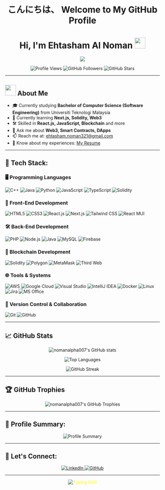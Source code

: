 <h1 align="center">
    <br>
    こんにちは、 Welcome to My GitHub Profile 
    <br>
</h1>

<h1 align="center"><b>Hi, I'm Ehtasham Al Noman</b> <img src="https://media.giphy.com/media/hvRJCLFzcasrR4ia7z/giphy.gif" width="35"></h1>

<p align="center">
  <a href="https://github.com/DenverCoder1/readme-typing-svg"><img src="https://readme-typing-svg.herokuapp.com?font=Courier+Prime&weight=700&size=25&color=%234AB5FA&center=true&vCenter=true&width=600&height=100&lines=Full-Stack+Developer;Blockchain+Explorer;Decentralized+App+Creator;Creative+Problem+Solver"></a>
</p>

<p align="center">
  <img src="https://komarev.com/ghpvc/?username=nomanalpha007&label=Profile%20Views&color=4AB5FA&style=flat-square" alt="Profile Views" />
  <img src="https://img.shields.io/github/followers/nomanalpha007?label=Followers&color=9C27B0&style=social" alt="GitHub Followers" />
  <img src="https://img.shields.io/github/stars/nomanalpha007?label=Stars&color=FFC107&style=social" alt="GitHub Stars" />
</p>

---

## <picture><img src="https://media.giphy.com/media/iY8CRBdQXODJSCERIr/giphy.gif" width="35"></picture> **About Me**

- 🎓 Currently studying **Bachelor of Computer Science (Software Engineering)** from Universiti Teknologi Malaysia  
- 🌱 Currently learning **Next.js, Solidity, Web3**  
- 🛠️ Skilled in **React.js, JavaScript, Blockchain** and more  
- 💬 Ask me about **Web3, Smart Contracts, DApps**    
- 📫 Reach me at: ehtasham.noman321@gmail.com  
- 📄 Know about my experiences: [My Resume](https://drive.google.com/file/d/1txchTvxGPmGvVuUiqYW26O_I9P5iMJWp/view?usp=sharing)
---

## 🌌 **Tech Stack**:

### 🖥️ Programming Languages
![C++](https://img.shields.io/badge/C++-%2300599C.svg?style=flat-square&logo=c%2B%2B&logoColor=white) 
![Java](https://img.shields.io/badge/Java-%23F7DF1E.svg?style=flat-square&logo=java&logoColor=black) 
![Python](https://img.shields.io/badge/Python-%231572B6.svg?style=flat-square&logo=python&logoColor=white) 
![JavaScript](https://img.shields.io/badge/JavaScript-%23F7DF1E.svg?style=flat-square&logo=javascript&logoColor=black) 
![TypeScript](https://img.shields.io/badge/TypeScript-%23007ACC.svg?style=flat-square&logo=typescript&logoColor=white) 
![Solidity](https://img.shields.io/badge/Solidity-%23363636.svg?style=flat-square&logo=solidity&logoColor=white) 

### 🎨 Front-End Development
![HTML5](https://img.shields.io/badge/HTML5-%23E34F26.svg?style=flat-square&logo=html5&logoColor=white) 
![CSS3](https://img.shields.io/badge/CSS3-%231572B6.svg?style=flat-square&logo=css3&logoColor=white) 
![React.js](https://img.shields.io/badge/React-%2320232A.svg?style=flat-square&logo=react&logoColor=%2361DAFB) 
![Next.js](https://img.shields.io/badge/Next.js-%23000000.svg?style=flat-square&logo=nextdotjs&logoColor=white) 
![Tailwind CSS](https://img.shields.io/badge/Tailwind_CSS-%2338B2AC.svg?style=flat-square&logo=tailwind-css&logoColor=white) 
![React MUI](https://img.shields.io/badge/Material_UI-%230081CB.svg?style=flat-square&logo=mui&logoColor=white)

### 🛠️ Back-End Development
![PHP](https://img.shields.io/badge/PHP-%23777BB4.svg?style=flat-square&logo=php&logoColor=white) 
![Node.js](https://img.shields.io/badge/Node.js-%2343853D.svg?style=flat-square&logo=node.js&logoColor=white) 
![Java](https://img.shields.io/badge/Java-%23ED8B00.svg?style=flat-square&logo=java&logoColor=white) 
![MySQL](https://img.shields.io/badge/MySQL-%234479A1.svg?style=flat-square&logo=mysql&logoColor=white) 
![Firebase](https://img.shields.io/badge/Firebase-%23FFCA28.svg?style=flat-square&logo=firebase&logoColor=black)

### 🔗 Blockchain Development
![Solidity](https://img.shields.io/badge/Solidity-%23363636.svg?style=flat-square&logo=solidity&logoColor=white) 
![Polygon](https://img.shields.io/badge/Polygon-%23634DBF.svg?style=flat-square&logo=polygon&logoColor=white) 
![MetaMask](https://img.shields.io/badge/MetaMask-%23F6851B.svg?style=flat-square&logo=metamask&logoColor=white) 
![Third Web](https://img.shields.io/badge/Third_Web-%23FCFDFE.svg?style=flat-square&logo=web&logoColor=black)

### 🌐 Tools & Systems
![AWS](https://img.shields.io/badge/Amazon_AWS-%23FF9900.svg?style=flat-square&logo=amazon-aws&logoColor=white) 
![Google Cloud](https://img.shields.io/badge/Google_Cloud-%234285F4.svg?style=flat-square&logo=google-cloud&logoColor=white) 
![Visual Studio](https://img.shields.io/badge/Visual_Studio-%235C2D91.svg?style=flat-square&logo=visual-studio&logoColor=white) 
![IntelliJ IDEA](https://img.shields.io/badge/IntelliJ_IDEA-%23000000.svg?style=flat-square&logo=intellij-idea&logoColor=white) 
![Docker](https://img.shields.io/badge/Docker-%230db7ed.svg?style=flat-square&logo=docker&logoColor=white) 
![Linux](https://img.shields.io/badge/Linux-%23FCC624.svg?style=flat-square&logo=linux&logoColor=black) 
![Jira](https://img.shields.io/badge/Jira-%230052CC.svg?style=flat-square&logo=jira&logoColor=white) 
![MS Office](https://img.shields.io/badge/MS_Office-%23D83B01.svg?style=flat-square&logo=microsoft-office&logoColor=white)

### 🧰 Version Control & Collaboration
![Git](https://img.shields.io/badge/Git-%23F05032.svg?style=flat-square&logo=git&logoColor=white) 
![GitHub](https://img.shields.io/badge/GitHub-%23121011.svg?style=flat-square&logo=github&logoColor=white)

---

## 📈 GitHub Stats

<p align="center">
  <img src="https://github-readme-stats.vercel.app/api?username=nomanalpha007&show_icons=true&theme=merko" alt="nomanalpha007's GitHub stats" />
</p>

<p align="center">
  <img src="https://github-readme-stats.vercel.app/api/top-langs/?username=nomanalpha007&layout=compact&theme=merko" alt="Top Languages" />
</p>

<p align="center">
  <img src="https://github-readme-streak-stats.herokuapp.com/?user=nomanalpha007&theme=merko" alt="GitHub Streak" />
</p>

---

## 🏆 GitHub Trophies

<p align="center">
  <img src="https://github-profile-trophy.vercel.app/?username=nomanalpha007&theme=darkhub&no-frame=true&column=6" alt="nomanalpha007's GitHub Trophies" />
</p>

---

## 🎯 Profile Summary:

<p align="center">
    <img src="https://github-profile-summary-cards.vercel.app/api/cards/profile-details?username=nomanalpha007&theme=2077" alt="Profile Summary" />
</p>

---

## 🔗 Let's Connect:

<p align="center">
    <a href="https://linkedin.com/in/ehtasham-al-noman" target="_blank">
        <img src="https://img.shields.io/badge/LinkedIn-%230077B5.svg?style=for-the-badge&logo=linkedin&logoColor=white" alt="LinkedIn"/>
    </a>
    <a href="https://github.com/NomanALPHA007" target="_blank">
        <img src="https://img.shields.io/badge/GitHub-%23121011.svg?style=for-the-badge&logo=github&logoColor=white" alt="GitHub"/>
    </a>
</p>

---

<p align="center" style="font-size:14px; color: #FFF700">
    <img src="https://readme-typing-svg.demolab.com?font=VT323&size=30&pause=1000&color=FFFFFF&center=true&vCenter=true&width=435&lines=Powered+by+passion+for+technology" alt="Typing SVG" />
</p>
